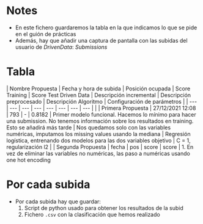 # Notes

- En este fichero guardaremos la tabla en la que indicamos lo que se pide en el guión de prácticas
- Además, hay que añadir una captura de pantalla con las subidas del usuario de *DrivenData*: *Submissions*

# Tabla

| Nombre Propuesta  | Fecha y hora de subida | Posición ocupada | Score Training | Score Test Driven Data | Descripción incremental                                                                                                                                      | Descripción preprocesado                                                                      | Descripción Algoritmo                                                       | Configuración de parámetros |
| ---               | ---                    | ---              | ---            | ---                    | ---                                                                                                                                                          | ---                                                                                           | ---                                                                         |                             |
| Primera Propuesta | 27/12/2021 12:08       | 793              | -              | 0.8182                 | Primer modelo funcional. Hacemos lo mínimo para hacer una submission. No tenemos información sobre los resultados en training. Esto se añadirá más tarde | Nos quedamos solo con las variables numéricas, imputamos los missing values usando la mediana | Regresión logística, entrenando dos modelos para las dos variables objetivo | C = 1, regularización l2    |
| Segunda Propuesta | fecha                  | pos              | score          | score                  | 1. En vez de eliminar las variables no numéricas, las paso a numéricas usando one hot encoding

# Por cada subida

- Por cada subida hay que guardar:
    1. Script de python usado para obtener los resultados de la subid
    2. Fichero `.csv` con la clasificación que hemos realizado
